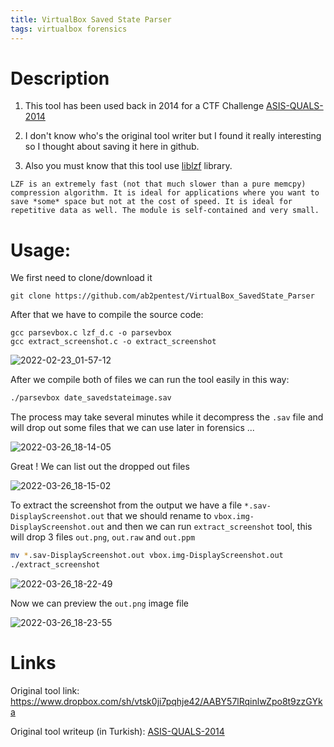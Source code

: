 ```yaml
---
title: VirtualBox Saved State Parser
tags: virtualbox forensics
---
```


# Description

1) This tool has been used back in 2014 for a CTF Challenge [ASIS-QUALS-2014](http://blog.rentjong.net/2014/05/asis-quals-2014-forensic-300.html)

2) I don't know who's the original tool writer but I found it really interesting so I thought about saving it here in github.

3) Also you must know that this tool use [liblzf](http://cvs.schmorp.de/liblzf/README) library.

```
LZF is an extremely fast (not that much slower than a pure memcpy)
compression algorithm. It is ideal for applications where you want to
save *some* space but not at the cost of speed. It is ideal for
repetitive data as well. The module is self-contained and very small.
```

# Usage:

We first need to clone/download it

```
git clone https://github.com/ab2pentest/VirtualBox_SavedState_Parser
```

After that we have to compile the source code:

```
gcc parsevbox.c lzf_d.c -o parsevbox
gcc extract_screenshot.c -o extract_screenshot
```

![2022-02-23_01-57-12](https://user-images.githubusercontent.com/84577967/160249355-6a41c043-2ad6-47e8-80d4-9a72fc799ca6.png)

After we compile both of files we can run the tool easily in this way:

```bash
./parsevbox date_savedstateimage.sav
```

The process may take several minutes while it decompress the `.sav` file and will drop out some files that we can use later in forensics ...

![2022-03-26_18-14-05](https://user-images.githubusercontent.com/84577967/160250250-768abb89-af80-4540-a1f7-707a174a627f.png)

Great ! We can list out the dropped out files

![2022-03-26_18-15-02](https://user-images.githubusercontent.com/84577967/160250289-6ba2e355-ce88-464d-8a25-f333e86fded9.png)

To extract the screenshot from the output we have a file `*.sav-DisplayScreenshot.out` that we should rename to `vbox.img-DisplayScreenshot.out`
and then we can run `extract_screenshot` tool, this will drop 3 files `out.png`, `out.raw` and `out.ppm`

```bash
mv *.sav-DisplayScreenshot.out vbox.img-DisplayScreenshot.out
./extract_screenshot
```

![2022-03-26_18-22-49](https://user-images.githubusercontent.com/84577967/160250508-2995723e-c1da-4696-8537-0371ed5166f8.png)

Now we can preview the `out.png` image file

![2022-03-26_18-23-55](https://user-images.githubusercontent.com/84577967/160250602-aa618e08-c257-47c2-b076-167dd5e3204b.png)

# Links

Original tool link: https://www.dropbox.com/sh/vtsk0ji7pqhje42/AABY57lRqinlwZpo8t9zzGYka

Original tool writeup (in Turkish): [ASIS-QUALS-2014](http://blog.rentjong.net/2014/05/asis-quals-2014-forensic-300.html)
